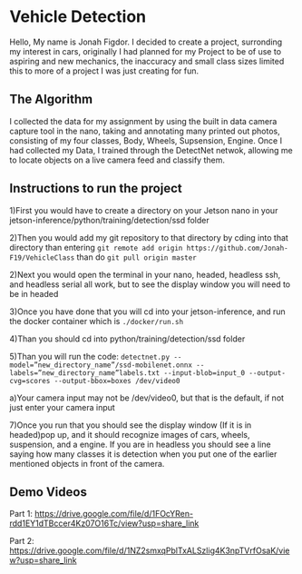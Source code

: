 # Vehicle Detection
Hello, My name is Jonah Figdor. I decided to create a project, surronding my interest in cars, originally I had planned for my Project to be of use to aspiring and new mechanics, the inaccuracy and small class sizes limited this to more of a project I was just creating for fun.
## The Algorithm
I collected the data for my assignment by using the built in data camera capture tool in the nano, taking and annotating many printed out photos, consisting of my four classes, Body, Wheels, Supsension, Engine. Once I had collected my Data, I trained through the DetectNet netwok, allowing me to locate objects on a live camera feed and classify them.
## Instructions to run the project
1)First you would have to create a directory on your Jetson nano in your jetson-inference/python/training/detection/ssd folder

2)Then you would add my git repository to that directory by cding into that directory than entering `git remote add origin https://github.com/Jonah-F19/VehicleClass` than do  `git pull origin master`

2)Next you would open the terminal in your nano, headed, headless ssh, and headless serial all work, but to see the display window you will need to be in headed

3)Once you have done that you will cd into your jetson-inference, and run the docker container which is `./docker/run.sh`

4)Than you should cd into python/training/detection/ssd folder

5)Than you will run the code: `detectnet.py --model=”new_directory_name”/ssd-mobilenet.onnx --labels=”new_directory_name”labels.txt --input-blob=input_0 --output-cvg=scores --output-bbox=boxes /dev/video0 
`

a)Your camera input may not be /dev/video0, but that is the default, if not just enter your camera input

7)Once you run that you should see the display window (If it is in headed)pop up, and it should recognize images of cars, wheels, suspension, and a engine. If you are in headless you should see a line saying how many classes it is detection when you put one of the earlier mentioned objects in front of the camera.
## Demo Videos
Part 1: https://drive.google.com/file/d/1FOcYRen-rdd1EY1dTBccer4Kz07O16Tc/view?usp=share_link

Part 2: https://drive.google.com/file/d/1NZ2smxqPblTxALSzlig4K3npTVrfOsaK/view?usp=share_link
